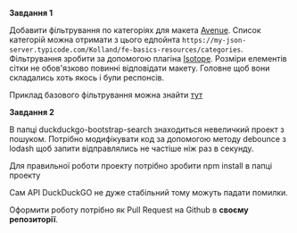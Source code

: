 **Завдання 1**

Добавити фільтрування по категоріях для макета [Avenue](https://zpl.io/VYOeBLk). Список категорій можна отримати з цього едпойнта `https://my-json-server.typicode.com/Kolland/fe-basics-resources/categories`. Фільтрування зробити за допомогою плагіна [Isotope](https://isotope.metafizzy.co/). Розміри елементів сітки не обов'язково повинні відповідати макету. Головне щоб вони складались хоть якось і були респонсів.

Приклад базового фільтрування можна знайти [тут](https://jsfiddle.net/op7qveyf/2/)

**Завдання 2**

В папці duckduckgo-bootstrap-search знаходиться невеличкий проект з пошуком. Потрібно модифікувати код за допомогою методу debounce з lodash щоб запити відправлялись не частіше ніж раз в секунду.

Для правильної роботи проекту потрібно зробити npm install в папці проекту

Сам API DuckDuckGO не дуже стабільний тому можуть падати помилки.

Оформити роботу потрібно як Pull Request на Github в **своєму репозиторії**.
